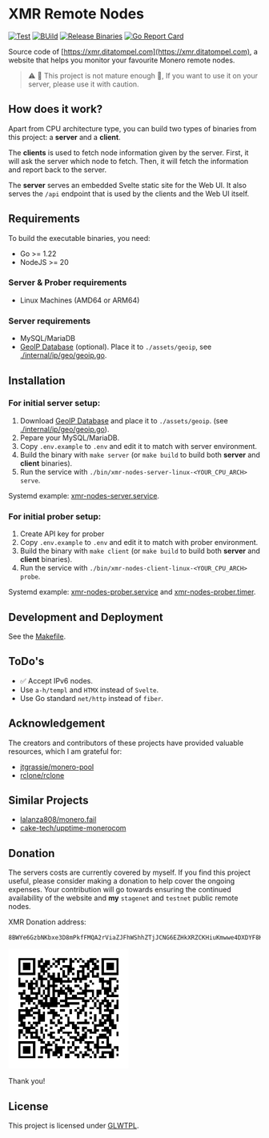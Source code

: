 # XMR Remote Nodes

[![Test](https://github.com/ditatompel/xmr-remote-nodes/actions/workflows/test.yml/badge.svg)](https://github.com/ditatompel/xmr-remote-nodes/actions/workflows/test.yml)
[![BUild](https://github.com/ditatompel/xmr-remote-nodes/actions/workflows/build.yml/badge.svg)](https://github.com/ditatompel/xmr-remote-nodes/actions/workflows/build.yml)
[![Release Binaries](https://github.com/ditatompel/xmr-remote-nodes/actions/workflows/release.yml/badge.svg)](https://github.com/ditatompel/xmr-remote-nodes/actions/workflows/release.yml)
[![Go Report Card](https://goreportcard.com/badge/github.com/ditatompel/xmr-remote-nodes)](https://goreportcard.com/report/github.com/ditatompel/xmr-remote-nodes)

Source code of [https://xmr.ditatompel.com](https://xmr.ditatompel.com),
a website that helps you monitor your favourite Monero remote nodes.

> :warning: :construction: This project is not mature enough :construction:,
> If you want to use it on your server, please use it with caution.

## How does it work?

Apart from CPU architecture type, you can build two types of binaries from
this project: a **server** and a **client**.

The **clients** is used to fetch node information given by the server. First,
it will ask the server which node to fetch. Then, it will fetch the information
and report back to the server.

The **server** serves an embedded Svelte static site for the Web UI. It also
serves the `/api` endpoint that is used by the clients and the Web UI itself.

## Requirements

To build the executable binaries, you need:

-   Go >= 1.22
-   NodeJS >= 20

### Server & Prober requirements

-   Linux Machines (AMD64 or ARM64)

### Server requirements

-   MySQL/MariaDB
-   [GeoIP Database][geoip-doc] (optional). Place it to `./assets/geoip`,
    see [./internal/ip/geo/geoip.go](./internal/ip/geo/geoip.go).

## Installation

### For initial server setup:

1. Download [GeoIP Database][geoip-doc] and place it to `./assets/geoip`.
   (see [./internal/ip/geo/geoip.go](./internal/ip/geo/geoip.go)).
2. Pepare your MySQL/MariaDB.
3. Copy `.env.example` to `.env` and edit it to match with server environment.
4. Build the binary with `make server` (or `make build` to build both
   **server** and **client** binaries).
5. Run the service with `./bin/xmr-nodes-server-linux-<YOUR_CPU_ARCH> serve`.

Systemd example: [xmr-nodes-server.service][server-systemd-service].

### For initial prober setup:

1. Create API key for prober
2. Copy `.env.example` to `.env` and edit it to match with prober environment.
3. Build the binary with `make client` (or `make build` to build both
   **server** and **client** binaries).
4. Run the service with `./bin/xmr-nodes-client-linux-<YOUR_CPU_ARCH> probe`.

Systemd example: [xmr-nodes-prober.service][prober-systemd-service] and
[xmr-nodes-prober.timer][prober-systemd-timer].

## Development and Deployment

See the [Makefile](./Makefile).

## ToDo's

-   :white_check_mark: Accept IPv6 nodes.
-   Use `a-h/templ` and `HTMX` instead of `Svelte`.
-   Use Go standard `net/http` instead of `fiber`.

## Acknowledgement

The creators and contributors of these projects have provided valuable
resources, which I am grateful for:

-   [jtgrassie/monero-pool][jtgrassie-monero-pool]
-   [rclone/rclone][rclone]

## Similar Projects

-   [lalanza808/monero.fail][monerofail-repo]
-   [cake-tech/upptime-monerocom][uptime-monerocom-repo]

## Donation

The servers costs are currently covered by myself. If you find this project
useful, please consider making a donation to help cover the ongoing expenses.
Your contribution will go towards ensuring the continued availability of the
website and **my** `stagenet` and `testnet` public remote nodes.

XMR Donation address:

```plain
8BWYe6GzbNKbxe3D8mPkfFMQA2rViaZJFhWShhZTjJCNG6EZHkXRZCKHiuKmwwe4DXDYF8KKcbGkvNYaiRG3sNt7JhnVp7D
```

![](./frontend/static/img/monerotip.png)

Thank you!

## License

This project is licensed under [GLWTPL](./LICENSE).

[geoip-doc]: https://dev.maxmind.com/geoip/geoip2/geolite2/ "GeoIP documentation"
[server-systemd-service]: ./deployment/init/xmr-nodes-server.service "systemd service example for server"
[prober-systemd-service]: ./deployment/init/xmr-nodes-prober.service "systemd service example for prober"
[prober-systemd-timer]: ./deployment/init/xmr-nodes-prober.timer "systemd timer example for prober"
[jtgrassie-monero-pool]: https://github.com/jtgrassie/monero-pool "A Monero mining pool server written in C"
[rclone]: https://github.com/rclone/rclone "rclone GitHub repository"
[monerofail-repo]: https://github.com/lalanza808/monero.fail "Lalanza808's monero.fail GitHub repository"
[uptime-monerocom-repo]: https://github.com/cake-tech/upptime-monerocom "monero.com uptime GitHub repository"
